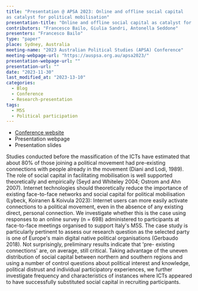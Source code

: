 ```yaml
---
title: "Presentation @ APSA 2023: Online and offline social capital
as catalyst for political mobilisation"
presentation-title: "Online and offline social capital as catalyst for political mobilisation: the case of digital native political parties"
contributors: "Francesco Bailo, Giulia Sandri, Antonella Seddone"
presenters: "Francesco Bailo"
type: "paper"
place: Sydney, Australia
meeting-name: "2023 Australian Political Studies (APSA) Conference"
meeting-webpage-url: "https://auspsa.org.au/apsa2023/"
presentation-webpage-url: ""
presentation-url: ""
date: "2023-11-30"
last_modified_at: "2023-13-10"
categories:
  - Blog
  - Conference
  - Research-presentation
tags:
  - M5S
  - Political participation
---
```


* [Conference website](https://auspsa.org.au/apsa2023/)
* Presentation webpage
* Presentation slides 


Studies conducted before the massification of the ICTs have estimated
that about 80% of those joining a political movement had pre-existing
connections with people already in the movement (Diani and Lodi,
1989). The role of social capital in facilitating mobilisation is well
supported theoretically and empirically (Seyd and Whiteley 2004;
Ostrom and Ahn 2007). Internet technologies should theoretically
reduce the importance of existing face-to-face networks and social
capital for political mobilisation (Lybeck, Koiranen & Koivula 2023):
Internet users can more easily activate connections to a political
movement, even in the absence of any existing direct, personal
connection. We investigate whether this is the case using responses to
an online survey (n = 698) administered to participants at
face-to-face meetings organised to support Italy's M5S. The case study
is particularly pertinent to assess our research question as the
selected party is one of Europe's main digital native political
organisations (Gerbaudo 2018). Not surprisingly, preliminary results
indicate that 'pre- existing connections' are, on average, still
critical. Taking advantage of the uneven distribution of social
capital between northern and southern regions and using a number of
control questions about political interest and knowledge, political
distrust and individual participatory experiences, we further
investigate frequency and characteristics of instances where ICTs
appeared to have successfully substituted social capital in recruiting
participants.


